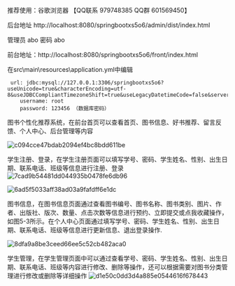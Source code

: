 推荐使用：谷歌浏览器 【QQ联系 979748385 QQ群 601569450】

后台地址
http://localhost:8080/springbootxs5o6/admin/dist/index.html

管理员  abo 密码 abo


前台地址：http://localhost:8080/springbootxs5o6/front/index.html



在src\main\resources\application.yml中编辑
											
	 url: jdbc:mysql://127.0.0.1:3306/springbootxs5o6?useUnicode=true&characterEncoding=utf-8&useJDBCCompliantTimezoneShift=true&useLegacyDatetimeCode=false&serverTimezone=UTC
	    username: root
	    password: 123456 （数据库密码）

图书个性化推荐系统，在前台首页可以查看首页、图书信息、好书推荐、留言反馈、个人中心、后台管理等内容

![c094cce47bdab2094ef4bc8bdd611be](https://github.com/hjsdjko/springbootp0eo6/assets/120558513/e7c34dbe-fb6c-4818-9721-5cd22f20db45)


学生注册、登录，在学生注册页面可以填写学号、密码、学生姓名、性别、出生日期、联系电话、班级等信息进行注册、登录
![7cad9b54481dd044935b0478fe6db96](https://github.com/hjsdjko/springbootp0eo6/assets/120558513/ecca2999-d146-4226-ab06-f068606dee23)

![6ad5f5033aff38ad03a9fafdff6e1dc](https://github.com/hjsdjko/springbootp0eo6/assets/120558513/bd0ce95c-948d-49dd-93ba-99bda55577fa)


图书信息，在图书信息页面通过查看图书编号、图书名称、图书类别、图片、作者、出版社、版次、数量、点击次数等信息进行预约、立即提交或点我收藏操作，如图5-3所示。在个人中心页面通过填写学号、密码、学生姓名、性别、出生日期、联系电话、班级等信息进行更新信息、退出登录操作.


![8dfa9a8be3ceed66ee5c52cb482aca0](https://github.com/hjsdjko/springbootp0eo6/assets/120558513/3331b95e-ece2-4ad8-be3b-5481726219aa)



学生管理，在学生管理页面中可以通过查看学号、密码、学生姓名、性别、出生日期、联系电话、班级等内容进行修改、删除等操作，还可以根据需要对图书分类管理进行修改或删除等详细操作
![d1e50c0dd3d4a885e0544616f678443](https://github.com/hjsdjko/springbootp0eo6/assets/120558513/b979ed79-f61d-49a8-af94-303223b91515)

